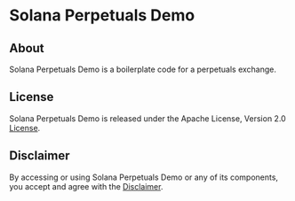 # Solana Perpetuals Demo

## About

Solana Perpetuals Demo is a boilerplate code for a perpetuals exchange.

## License

Solana Perpetuals Demo is released under the Apache License, Version 2.0 [License](LICENSE).

## Disclaimer

By accessing or using Solana Perpetuals Demo or any of its components, you accept and agree with the [Disclaimer](DISCLAIMER.md).
